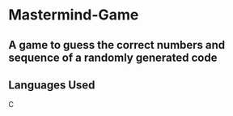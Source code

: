 # Mastermind-Game
## A game to guess the correct numbers and sequence of a randomly generated code
## Languages Used
C
